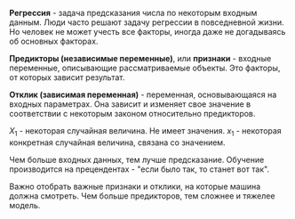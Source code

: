 **Регрессия** - задача предсказания числа по некоторым входным данным.
Люди часто решают задачу регрессии в повседневной жизни. Но человек не может учесть все факторы, иногда даже не догадываясь об основных факторах.

**Предикторы (независимые переменные)**, или **признаки** - входные переменные, описывающие рассматриваемые объекты. Это факторы, от которых зависит результат.

**Отклик (зависимая переменная)** - переменная, основывающаяся на входных параметрах. Она зависит и изменяет свое значение в соответствии с некоторым законом относительно предикторов.

$X_1$ - некоторая случайная величина. Не имеет значения.
$x_1$ - некоторая конкретная случайная величина, связана со значением.

Чем больше входных данных, тем лучше предсказание. Обучение производится на прецендентах - "если было так, то станет вот так".

Важно отобрать важные признаки и отклики, на которые машина должна смотреть. Чем больше предикторов, тем сложнее и тяжелее модель.

